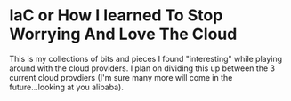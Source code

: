 # IaC or How I learned To Stop Worrying And Love The Cloud
This is my collections of bits and pieces I found "interesting" while playing around with the cloud providers.
I plan on dividing this up between the 3 current cloud provdiers (I'm sure many more will come in the future...looking at you alibaba).
